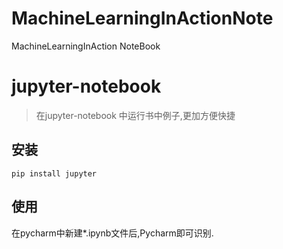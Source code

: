 # MachineLearningInActionNote
MachineLearningInAction NoteBook

# jupyter-notebook
> 在jupyter-notebook 中运行书中例子,更加方便快捷

## 安装
```
pip install jupyter
```
## 使用
在pycharm中新建*.ipynb文件后,Pycharm即可识别.

